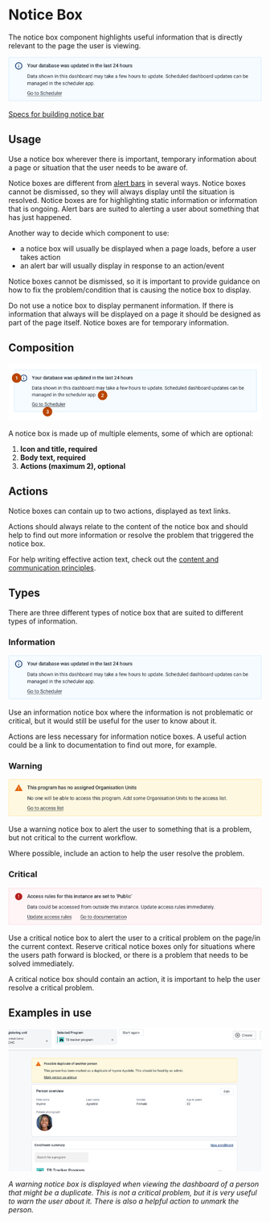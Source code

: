 # Notice Box
The notice box component highlights useful information that is directly relevant to the page the user is viewing.

![](../images/notice-box-information.png)

[Specs for building notice bar](https://sketch.cloud/s/DwkDk/a/nzvzrk)


## Usage
Use a notice box wherever there is important, temporary information about a page or situation that the user needs to be aware of.

Notice boxes are different from [alert bars](alertbar.md) in several ways. Notice boxes cannot be dismissed, so they will always display until the situation is resolved. Notice boxes are for highlighting static information or information that is ongoing. Alert bars are suited to alerting a user about something that has just happened.

Another way to decide which component to use:

- a notice box will usually be displayed when a page loads, before a user takes action
- an alert bar will usually display in response to an action/event

Notice boxes cannot be dismissed, so it is important to provide guidance on how to fix the problem/condition that is causing the notice box to display.

Do not use a notice box to display permanent information. If there is information that always will be displayed on a page it should be designed as part of the page itself. Notice boxes are for temporary information.

## Composition

![](../images/notice-box-composition.png)

A notice box is made up of multiple elements, some of which are optional:

1. **Icon and title, required**
2. **Body text, required**
3. **Actions (maximum 2), optional**

## Actions
Notice boxes can contain up to two actions, displayed as text links.

Actions should always relate to the content of the notice box and should help to find out more information or resolve the problem that triggered the notice box.

For help writing effective action text, check out the [content and communication principles](../principles/content-communication.md).

## Types

There are three different types of notice box that are suited to different types of information.

### Information
![](../images/notice-box-information.png)

Use an information notice box where the information is not problematic or critical, but it would still be useful for the user to know about it.

Actions are less necessary for information notice boxes. A useful action could be a link to documentation to find out  more, for example.

### Warning
![](../images/notice-box-warning.png)

Use a warning notice box to alert the user to something that is a problem, but not critical to the current workflow.

Where possible, include an action to help the user resolve the problem.

### Critical
![](../images/notice-box-critical.png)

Use a critical notice box to alert the user to a critical problem on the page/in the current context. Reserve critical notice boxes only for situations where the users path forward is blocked, or there is a problem that needs to be solved immediately.

A critical notice box should contain an action, it is important to help the user resolve a critical problem.

## Examples in use

![](../images/notice-box-example.png)

*A warning notice box is displayed when viewing the dashboard of a person that might be a duplicate. This is not a critical problem, but it is very useful to warn the user about it. There is also a helpful action to unmark the person.*
